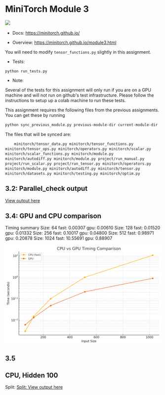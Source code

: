 # MiniTorch Module 3

<img src="https://minitorch.github.io/minitorch.svg" width="50%">

* Docs: https://minitorch.github.io/

* Overview: https://minitorch.github.io/module3.html


You will need to modify `tensor_functions.py` slightly in this assignment.

* Tests:

```
python run_tests.py
```

* Note:

Several of the tests for this assignment will only run if you are on a GPU machine and will not
run on github's test infrastructure. Please follow the instructions to setup up a colab machine
to run these tests.

This assignment requires the following files from the previous assignments. You can get these by running

```bash
python sync_previous_module.py previous-module-dir current-module-dir
```

The files that will be synced are:

        minitorch/tensor_data.py minitorch/tensor_functions.py minitorch/tensor_ops.py minitorch/operators.py minitorch/scalar.py minitorch/scalar_functions.py minitorch/module.py minitorch/autodiff.py minitorch/module.py project/run_manual.py project/run_scalar.py project/run_tensor.py minitorch/operators.py minitorch/module.py minitorch/autodiff.py minitorch/tensor.py minitorch/datasets.py minitorch/testing.py minitorch/optim.py

## 3.2: Parallel_check output
[View output here](output_files/parallel.txt)

## 3.4: GPU and CPU comparison
Timing summary
Size: 64
    fast: 0.00307
    gpu: 0.00610
Size: 128
    fast: 0.01520
    gpu: 0.01332
Size: 256
    fast: 0.10017
    gpu: 0.04800
Size: 512
    fast: 0.98971
    gpu: 0.20878
Size: 1024
    fast: 10.55691
    gpu: 0.88907

![GPU vs CPU time](output_files/output.png)


## 3.5
## CPU, Hidden 100
Split:
[Split: View output here](output_files/split_cpu_100.txt)


